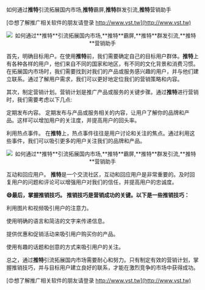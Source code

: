 如何通过**推特**引流拓展国内市场,**推特**霸屏,**推特**群发引流,**推特**营销助手

[😍想了解推广相关软件的朋友请登录 http://www.vst.tw](http://www.vst.tw)

 <center><img src="https://vst.tw/MP4/tuiguang/png/5.png" alt="如何通过**推特**引流拓展国内市场,**推特**霸屏,**推特**群发引流,**推特**营销助手"></center>

首先，明确目标用户。在使用**推特**前，我们需要确定自己的目标用户群体。**推特**上有各种各样的用户，他们来自不同的国家和地区，有不同的文化背景和消费习惯。在拓展国内市场时，我们需要找到对我们的产品或服务感兴趣的用户，并与他们建立联系。通过了解用户需求，我们可以更好地定位我们的营销策略和内容。

其次，制定营销计划。营销计划是推广产品或服务的关键步骤。通过**推特**进行营销时，我们需要考虑以下几点:

定期发布内容。 定期发布与产品或服务相关的内容，让用户了解你的品牌和产品。这样可以增加用户的关注度，并提高用户的回头率。

利用热点事件。 在**推特**上，热点事件往往是用户讨论和关注的焦点。通过利用这些事件，我们可以吸引更多的用户关注我们的品牌和产品。

 <center><img src="https://vst.tw/MP4/tuiguang/png/1.png" alt="如何通过**推特**引流拓展国内市场,**推特**霸屏,**推特**群发引流,**推特**营销助手"></center>

互动和回应用户。 **推特**是一个交流社区，互动和回应用户是非常重要的。及时回复用户的问题和评论可以增强用户对我们的信任，并提高用户的忠诚度。

**😄最后，掌握推销技巧。 推销技巧是营销成功的关键。以下是一些推销技巧：**

利用图片和视频吸引用户的注意力。

使用明确的语言和简洁的文字来传递信息。

提供优惠和促销活动来吸引用户购买你的产品。

使用有趣的话题和创意的方式来吸引用户的关注。

总之，通过**推特**引流拓展国内市场需要耐心和努力。只有制定有效的营销计划，掌握推销技巧，并与目标用户建立良好的联系，才能在激烈竞争的市场中获得成功。

[😍想了解推广相关软件的朋友请登录 http://www.vst.tw](http://www.vst.tw)



